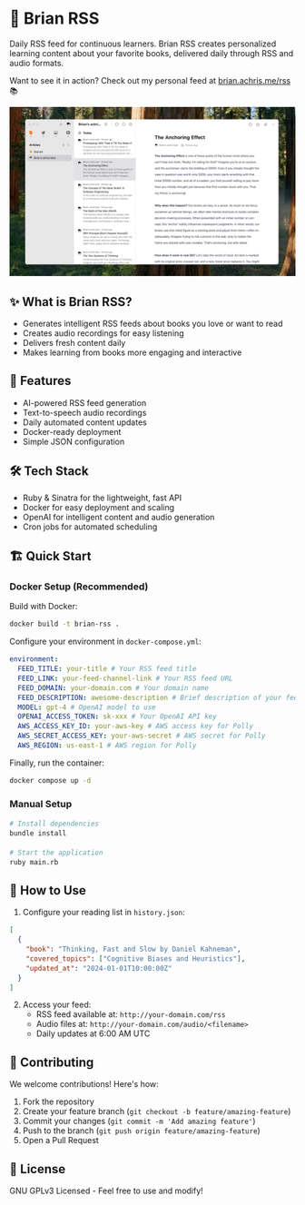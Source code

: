 # 🧠 Brian RSS

Daily RSS feed for continuous learners. Brian RSS creates personalized learning content about your favorite books, delivered daily through RSS and audio formats.

Want to see it in action? Check out my personal feed at [brian.achris.me/rss](https://brian.achris.me/rss) 📚

![screenshot](readme/screenshot.jpeg)

## ✨ What is Brian RSS?

- Generates intelligent RSS feeds about books you love or want to read
- Creates audio recordings for easy listening
- Delivers fresh content daily
- Makes learning from books more engaging and interactive

## 🚀 Features

- AI-powered RSS feed generation
- Text-to-speech audio recordings
- Daily automated content updates
- Docker-ready deployment
- Simple JSON configuration

## 🛠️ Tech Stack

- Ruby & Sinatra for the lightweight, fast API
- Docker for easy deployment and scaling
- OpenAI for intelligent content and audio generation
- Cron jobs for automated scheduling

## 🏗️ Quick Start

### Docker Setup (Recommended)

Build with Docker:

```bash
docker build -t brian-rss .
```

Configure your environment in `docker-compose.yml`:

```yaml
environment:
  FEED_TITLE: your-title # Your RSS feed title
  FEED_LINK: your-feed-channel-link # Your RSS feed URL
  FEED_DOMAIN: your-domain.com # Your domain name
  FEED_DESCRIPTION: awesome-description # Brief description of your feed
  MODEL: gpt-4 # OpenAI model to use
  OPENAI_ACCESS_TOKEN: sk-xxx # Your OpenAI API key
  AWS_ACCESS_KEY_ID: your-aws-key # AWS access key for Polly
  AWS_SECRET_ACCESS_KEY: your-aws-secret # AWS secret for Polly
  AWS_REGION: us-east-1 # AWS region for Polly
```

Finally, run the container:

```bash
docker compose up -d
```

### Manual Setup

```bash
# Install dependencies
bundle install

# Start the application
ruby main.rb
```

## 📖 How to Use

1. Configure your reading list in `history.json`:

```json
[
  {
    "book": "Thinking, Fast and Slow by Daniel Kahneman",
    "covered_topics": ["Cognitive Biases and Heuristics"],
    "updated_at": "2024-01-01T10:00:00Z"
  }
]
```

2. Access your feed:
   - RSS feed available at: `http://your-domain.com/rss`
   - Audio files at: `http://your-domain.com/audio/<filename>`
   - Daily updates at 6:00 AM UTC

## 🤝 Contributing

We welcome contributions! Here's how:

1. Fork the repository
2. Create your feature branch (`git checkout -b feature/amazing-feature`)
3. Commit your changes (`git commit -m 'Add amazing feature'`)
4. Push to the branch (`git push origin feature/amazing-feature`)
5. Open a Pull Request

## 📝 License

GNU GPLv3 Licensed - Feel free to use and modify!
